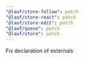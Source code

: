 ```yaml
---
"@lauf/store-follow": patch
"@lauf/store-react": patch
"@lauf/store-edit": patch
"@lauf/queue": patch
"@lauf/store": patch
---
```


Fix declaration of externals
